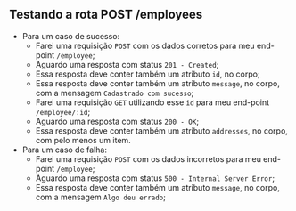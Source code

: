 ## Testando a rota POST /employees

- Para um caso de sucesso:
  - Farei uma requisição `POST` com os dados corretos para meu
    end-point `/employee`;
  - Aguardo uma resposta com status `201 - Created`;
  - Essa resposta deve conter também um atributo `id`, no corpo;
  - Essa resposta deve conter também um atributo `message`,
    no corpo, com a mensagem `Cadastrado com sucesso`;
  - Farei uma requisição `GET` utilizando esse `id` para meu
    end-point `/employee/:id`;
  - Aguardo uma resposta com status `200 - OK`;
  - Essa resposta deve conter também um atributo `addresses`,
    no corpo, com pelo menos um item.
- Para um caso de falha:
  - Farei uma requisição `POST` com os dados incorretos para meu
    end-point `/employee`;
  - Aguardo uma resposta com status `500 - Internal Server Error`;
  - Essa resposta deve conter também um atributo `message`,
    no corpo, com a mensagem `Algo deu errado`;